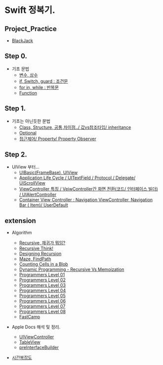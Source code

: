 # Swift 정복기.

## Project_Practice
- [BlackJack](https://github.com/joohopark/jhbob/tree/master/Project/smallProject)
 
## Step 0.

- 기초 문법
	- [변수, 상수](https://github.com/joohopark/jhbob/blob/master/Study/SwiftBasic_var_let.md)
	- [if, Switch, guard : 조건문](https://github.com/joohopark/jhbob/blob/master/Study/SwiftBasic_if_switch.md)
	- [for in, while : 반복문](https://github.com/joohopark/jhbob/blob/master/Study/SwiftBasic_for_while.md)
	- [Function](https://github.com/joohopark/jhbob/blob/master/Study/SwiftBasic_func.md)

## Step 1.

- 기초는 아닌듯한 문법
	- [Class, Structure, 공통,차이점../ 값vs참조타입/ inheritance](https://github.com/joohopark/jhbob/blob/master/Study/SwiftMid_ClaVStru.md)
	- [Optional](https://github.com/joohopark/jhbob/blob/master/Study/SwiftMid_Optional.md)
	- [접근제어/ Property/ Property Observer](https://github.com/joohopark/jhbob/blob/master/Study/SwiftMid_proper_observer.md)


## Step 2.
- UIView 부터...
	- [UIBasic(FrameBase), UIView](https://github.com/joohopark/jhbob/blob/master/Study/SwiftMid_UIView.md)	
	- [Application Life Cycle / UITextField / Protocol / Delegate/ UIScrollView](https://github.com/joohopark/jhbob/blob/master/Study/SwiftMid_UIView.md)
	- [ViewController 특징 / VeiwController간 화면 전환(코드/ 인터페이스 빌더) / UIAlertController](https://github.com/joohopark/jhbob/blob/master/Study/SwiftMid_ViewController.md)
	- [Container View Controller : Navigation ViewController, Navigation Bar ( Item)/ UserDefault](https://github.com/joohopark/jhbob/blob/master/Study/SwiftMid_Navi.md)
## extension

- Algorithm
	- [Recursive, 재귀가 뭐임?](https://github.com/joohopark/jhbob/blob/master/Study/Recursive/Recursive01.md)
	- [Recursive Think!](https://github.com/joohopark/jhbob/blob/master/Study/Recursive/Recursive02.md)
	- [Designing Recursion](https://github.com/joohopark/jhbob/blob/master/Study/Recursive/Recursive03.md)
	- [Maze, FindPath](https://github.com/joohopark/jhbob/blob/master/Study/Algorithm/maze_findPath.md)
	- [Counting Cells in a Blob](https://github.com/joohopark/jhbob/blob/master/Study/Algorithm/countedCells.md)
	- [Dynamic Programming - Recursive Vs Memoization](https://github.com/joohopark/jhbob/blob/master/Study/Recursive/Recursive04.md)
	- [Programmers Level 01](https://github.com/joohopark/jhbob/blob/master/Study/Algorithm/Programmers/Programmers01.md)
	- [Programmers Level 02](https://github.com/joohopark/jhbob/blob/master/Study/Algorithm/Programmers/Programmers02.md)
	- [Programmers Level 03](https://github.com/joohopark/jhbob/blob/master/Study/Algorithm/Programmers/Programmers03.md)
	- [Programmers Level 04](https://github.com/joohopark/jhbob/blob/master/Study/Algorithm/Programmers/Programmers04.md)
	- [Programmers Level 05](https://github.com/joohopark/jhbob/blob/master/Study/Algorithm/Programmers/Programmers05.md)
	- [Programmers Level 06](https://github.com/joohopark/jhbob/blob/master/Study/Algorithm/Programmers/Programmers06.md)
	- [Programmers Level 07](https://github.com/joohopark/jhbob/blob/master/Study/Algorithm/Programmers/Programmers07.md)
	- [Programmers Level 08](https://github.com/joohopark/jhbob/blob/master/Study/Algorithm/Programmers/Programmers08.md)
	- [FastCamp](https://github.com/joohopark/jhbob/blob/master/Study/Algorithm/fastcamp/Swift_Array.md)

- Apple Docs 해석 및 정리.
	- [UIViewController](https://github.com/joohopark/jhbob/blob/master/Study/AppleDoc/UIViewController.md)
	- [TableView](https://github.com/joohopark/jhbob/blob/master/Study/AppleDoc/TableView.md)
	- [preInterfaceBuilder](https://github.com/joohopark/jhbob/blob/master/Study/AppleDoc/prepareInterfaceBuilder.md)


- [시간복잡도](https://github.com/joohopark/jhbob/blob/master/Study/TimeComplexity.md)
